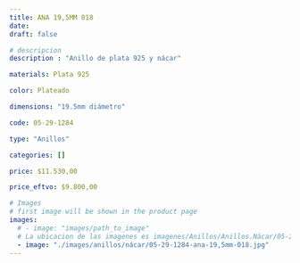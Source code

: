 ```yaml
---
title: ANA 19,5MM 018
date: 
draft: false

# descripcion
description : "Anillo de plata 925 y nácar"

materials: Plata 925

color: Plateado

dimensions: "19.5mm diámetro"

code: 05-29-1284

type: "Anillos"

categories: []

price: $11.530,00

price_eftvo: $9.800,00

# Images
# first image will be shown in the product page
images:
  # - image: "images/path_to_image"
  # La ubicacion de las imagenes es imagenes/Anillos/Anillos.Nácar/05-29-1284-ana-19,5mm-018
  - image: "./images/anillos/nácar/05-29-1284-ana-19,5mm-018.jpg"
---
```

